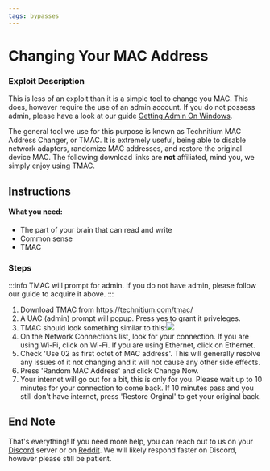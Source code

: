```yaml
---
tags: bypasses
---
```

# Changing Your MAC Address

### Exploit Description
This is less of an exploit than it is a simple tool to change you MAC. This does, however require the use of an admin account. If you do not possess admin, please have a look at our guide [Getting Admin On Windows](/bQkfmh41TxqFQjCAVKAx5w).

The general tool we use for this purpose is known as Technitium MAC Address Changer, or TMAC. It is extremely useful, being able to disable network adapters, randomize MAC addresses, and restore the original device MAC. The following download links are **not** affiliated, mind you, we simply enjoy using TMAC.

## Instructions
#### What you need:
- The part of your brain that can read and write
- Common sense
- TMAC

### Steps
:::info
TMAC will prompt for admin. If you do not have admin, please follow our guide to acquire it above.
:::
1. Download TMAC from https://technitium.com/tmac/
2. A UAC (admin) prompt will popup. Press yes to grant it priveleges.
3. TMAC should look something similar to this:![](https://hackmd.io/_uploads/BJp8G6RI3.png)
4. On the Network Connections list, look for your connection. If you are using Wi-Fi, click on Wi-Fi. If you are using Ethernet, click on Ethernet.
5. Check 'Use 02 as first octet of MAC address'. This will generally resolve any issues of it not changing and it will not cause any other side effects.
6. Press 'Random MAC Address' and click Change Now.
7. Your internet will go out for a bit, this is only for you. Please wait up to 10 minutes for your connection to come back. If 10 minutes pass and you still don't have internet, press 'Restore Orginal' to get your original back.

## End Note
That's everything! If you need more help, you can reach out to us on your [Discord](https://discord.gg/elude) server or on [Reddit](https://reddit.com/r/sneakersneet). We will likely respond faster on Discord, however please still be patient.